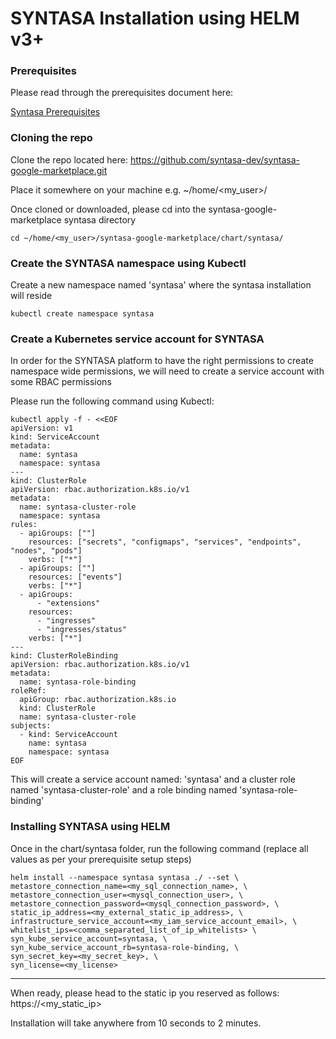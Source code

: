 # SYNTASA Installation using HELM v3+

### Prerequisites
Please read through the prerequisites document here:

[Syntasa Prerequisites](PREREQUISITES.md)

### Cloning the repo
Clone the repo located here: https://github.com/syntasa-dev/syntasa-google-marketplace.git

Place it somewhere on your machine e.g. ~/home/<my_user>/

Once cloned or downloaded, please cd into the syntasa-google-marketplace syntasa directory

```
cd ~/home/<my_user>/syntasa-google-marketplace/chart/syntasa/
```

### Create the SYNTASA namespace using Kubectl
Create a new namespace named 'syntasa' where the syntasa installation will reside

```
kubectl create namespace syntasa
```

### Create a Kubernetes service account for SYNTASA
In order for the SYNTASA platform to have the right permissions to create namespace wide permissions, we will need to create a service account with some RBAC permissions

Please run the following command using Kubectl:

```
kubectl apply -f - <<EOF
apiVersion: v1
kind: ServiceAccount
metadata:
  name: syntasa
  namespace: syntasa
---
kind: ClusterRole
apiVersion: rbac.authorization.k8s.io/v1
metadata:
  name: syntasa-cluster-role
  namespace: syntasa
rules:
  - apiGroups: [""]
    resources: ["secrets", "configmaps", "services", "endpoints", "nodes", "pods"]
    verbs: ["*"]
  - apiGroups: [""]
    resources: ["events"]
    verbs: ["*"]
  - apiGroups:
      - "extensions"
    resources:
      - "ingresses"
      - "ingresses/status"
    verbs: ["*"]
---
kind: ClusterRoleBinding
apiVersion: rbac.authorization.k8s.io/v1
metadata:
  name: syntasa-role-binding
roleRef:
  apiGroup: rbac.authorization.k8s.io
  kind: ClusterRole
  name: syntasa-cluster-role
subjects:
  - kind: ServiceAccount
    name: syntasa
    namespace: syntasa
EOF
```

This will create a service account named: 'syntasa' and a cluster role named 'syntasa-cluster-role' and a role binding named 'syntasa-role-binding'


### Installing SYNTASA using HELM
Once in the chart/syntasa folder, run the following command (replace all values as per your prerequisite setup steps)

```
helm install --namespace syntasa syntasa ./ --set \
metastore_connection_name=<my_sql_connection_name>, \
metastore_connection_user=<mysql_connection_user>, \
metastore_connection_password=<mysql_connection_password>, \
static_ip_address=<my_external_static_ip_address>, \
infrastructure_service_account=<my_iam_service_account_email>, \
whitelist_ips=<comma_separated_list_of_ip_whitelists> \
syn_kube_service_account=syntasa, \
syn_kube_service_account_rb=syntasa-role-binding, \
syn_secret_key=<my_secret_key>, \
syn_license=<my_license>
```
---

When ready, please head to the static ip you reserved as follows: https://<my_static_ip>

Installation will take anywhere from 10 seconds to 2 minutes.
